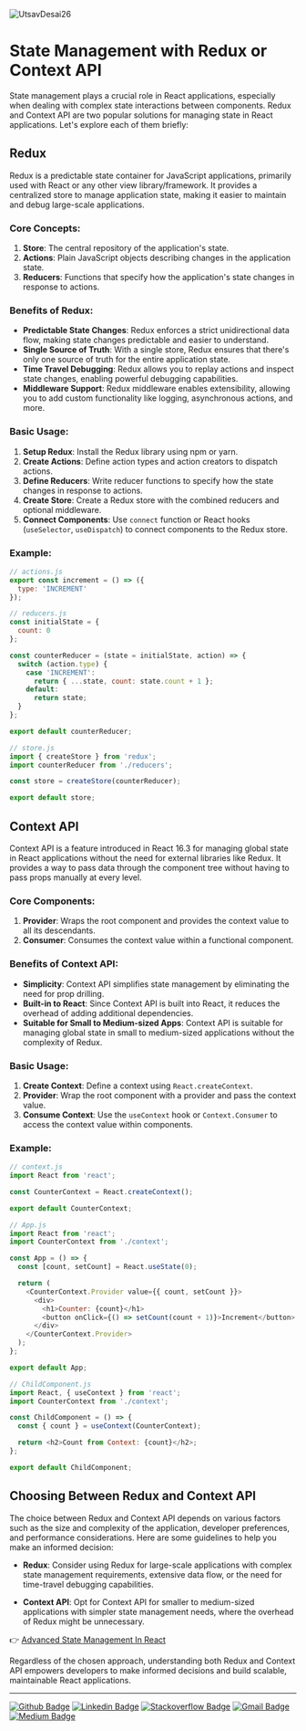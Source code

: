 ![UtsavDesai26](https://github.com/UtsavDesai26/react-interview-prep/assets/80502799/07f8817f-f0e1-4ce6-8f54-20e133465292)

# State Management with Redux or Context API

State management plays a crucial role in React applications, especially when dealing with complex state interactions between components. Redux and Context API are two popular solutions for managing state in React applications. Let's explore each of them briefly:

## Redux

Redux is a predictable state container for JavaScript applications, primarily used with React or any other view library/framework. It provides a centralized store to manage application state, making it easier to maintain and debug large-scale applications.

### Core Concepts:

1. **Store**: The central repository of the application's state.
2. **Actions**: Plain JavaScript objects describing changes in the application state.
3. **Reducers**: Functions that specify how the application's state changes in response to actions.

### Benefits of Redux:

- **Predictable State Changes**: Redux enforces a strict unidirectional data flow, making state changes predictable and easier to understand.
- **Single Source of Truth**: With a single store, Redux ensures that there's only one source of truth for the entire application state.
- **Time Travel Debugging**: Redux allows you to replay actions and inspect state changes, enabling powerful debugging capabilities.
- **Middleware Support**: Redux middleware enables extensibility, allowing you to add custom functionality like logging, asynchronous actions, and more.

### Basic Usage:

1. **Setup Redux**: Install the Redux library using npm or yarn.
2. **Create Actions**: Define action types and action creators to dispatch actions.
3. **Define Reducers**: Write reducer functions to specify how the state changes in response to actions.
4. **Create Store**: Create a Redux store with the combined reducers and optional middleware.
5. **Connect Components**: Use `connect` function or React hooks (`useSelector`, `useDispatch`) to connect components to the Redux store.

### Example:

```javascript
// actions.js
export const increment = () => ({
  type: 'INCREMENT'
});

// reducers.js
const initialState = {
  count: 0
};

const counterReducer = (state = initialState, action) => {
  switch (action.type) {
    case 'INCREMENT':
      return { ...state, count: state.count + 1 };
    default:
      return state;
  }
};

export default counterReducer;

// store.js
import { createStore } from 'redux';
import counterReducer from './reducers';

const store = createStore(counterReducer);

export default store;
```

## Context API

Context API is a feature introduced in React 16.3 for managing global state in React applications without the need for external libraries like Redux. It provides a way to pass data through the component tree without having to pass props manually at every level.

### Core Components:

1. **Provider**: Wraps the root component and provides the context value to all its descendants.
2. **Consumer**: Consumes the context value within a functional component.

### Benefits of Context API:

- **Simplicity**: Context API simplifies state management by eliminating the need for prop drilling.
- **Built-in to React**: Since Context API is built into React, it reduces the overhead of adding additional dependencies.
- **Suitable for Small to Medium-sized Apps**: Context API is suitable for managing global state in small to medium-sized applications without the complexity of Redux.

### Basic Usage:

1. **Create Context**: Define a context using `React.createContext`.
2. **Provider**: Wrap the root component with a provider and pass the context value.
3. **Consume Context**: Use the `useContext` hook or `Context.Consumer` to access the context value within components.

### Example:

```javascript
// context.js
import React from 'react';

const CounterContext = React.createContext();

export default CounterContext;

// App.js
import React from 'react';
import CounterContext from './context';

const App = () => {
  const [count, setCount] = React.useState(0);

  return (
    <CounterContext.Provider value={{ count, setCount }}>
      <div>
        <h1>Counter: {count}</h1>
        <button onClick={() => setCount(count + 1)}>Increment</button>
      </div>
    </CounterContext.Provider>
  );
};

export default App;

// ChildComponent.js
import React, { useContext } from 'react';
import CounterContext from './context';

const ChildComponent = () => {
  const { count } = useContext(CounterContext);

  return <h2>Count from Context: {count}</h2>;
};

export default ChildComponent;
```

## Choosing Between Redux and Context API

The choice between Redux and Context API depends on various factors such as the size and complexity of the application, developer preferences, and performance considerations. Here are some guidelines to help you make an informed decision:

- **Redux**: Consider using Redux for large-scale applications with complex state management requirements, extensive data flow, or the need for time-travel debugging capabilities.

- **Context API**: Opt for Context API for smaller to medium-sized applications with simpler state management needs, where the overhead of Redux might be unnecessary.

👉 [Advanced State Management In React](advanced-state-management.md)

Regardless of the chosen approach, understanding both Redux and Context API empowers developers to make informed decisions and build scalable, maintainable React applications.

---

[![Github Badge](http://img.shields.io/badge/-Github-black?style=flat-square&logo=github&link=https://github.com/UtsavSoftrefineTech)](https://github.com/UtsavSoftrefineTech)
[![Linkedin Badge](https://img.shields.io/badge/-LinkedIn-blue?style=flat-square&logo=Linkedin&logoColor=white&link=https://www.linkedin.com/in/utsavdesai26/)](https://www.linkedin.com/in/utsavdesai26/)
[![Stackoverflow Badge](https://img.shields.io/badge/-Stack%20overflow-FE7A16?style=flat-square&logo=stack-overflow&logoColor=white&link=https://stackoverflow.com/users/22878781/utsav-desai)](https://stackoverflow.com/users/22878781/utsav-desai)
[![Gmail Badge](https://img.shields.io/badge/-Gmail-d14836?style=flat-square&logo=Gmail&logoColor=white&link=mailto:desaiutsav26@gmail.com)](mailto:desaiutsav26@gmail.com)
[![Medium Badge](https://img.shields.io/badge/-Medium-black?style=flat-square&logo=medium&link=https://medium.com/@utsavdesai26)](https://medium.com/@utsavdesai26)
